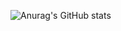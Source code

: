 ![Anurag's GitHub stats](https://github-readme-stats.vercel.app/api?username=CaptainDeathead&show=reviews,discussions_started,discussions_answered,prs_merged,prs_merged_percentage&show_icons=true&theme=radical)
